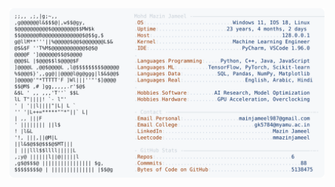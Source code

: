 <picture>
  <source srcset="https://raw.githubusercontent.com/mmazinjameel/mmazinjameel/main/dark_mode.svg?v=1741371169" media="(prefers-color-scheme: dark)">
  <img src="https://raw.githubusercontent.com/mmazinjameel/mmazinjameel/main/light_mode.svg?v=1741371169">
</picture>
